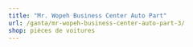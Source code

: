 ```yaml
---
title: "Mr. Wopeh Business Center Auto Part"
url: /ganta/mr-wopeh-business-center-auto-part-3/
shop: pièces de voitures
---
```

